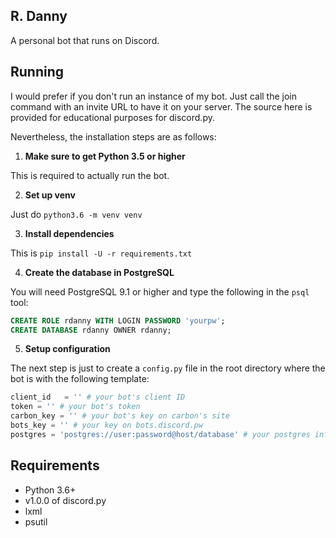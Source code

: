 ## R. Danny

A personal bot that runs on Discord.

## Running

I would prefer if you don't run an instance of my bot. Just call the join command with an invite URL to have it on your server. The source here is provided for educational purposes for discord.py.

Nevertheless, the installation steps are as follows:

1. **Make sure to get Python 3.5 or higher**

This is required to actually run the bot.

2. **Set up venv**

Just do `python3.6 -m venv venv`

3. **Install dependencies**

This is `pip install -U -r requirements.txt`

4. **Create the database in PostgreSQL**

You will need PostgreSQL 9.1 or higher and type the following
in the `psql` tool:

```sql
CREATE ROLE rdanny WITH LOGIN PASSWORD 'yourpw';
CREATE DATABASE rdanny OWNER rdanny;
```

5. **Setup configuration**

The next step is just to create a `config.py` file in the root directory where
the bot is with the following template:

```py
client_id   = '' # your bot's client ID
token = '' # your bot's token
carbon_key = '' # your bot's key on carbon's site
bots_key = '' # your key on bots.discord.pw
postgres = 'postgres://user:password@host/database' # your postgres info from above
```

## Requirements

- Python 3.6+
- v1.0.0 of discord.py
- lxml
- psutil
